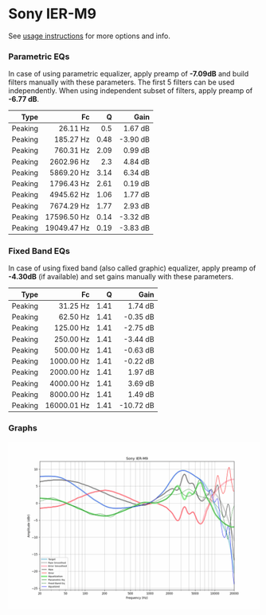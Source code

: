 # Sony IER-M9
See [usage instructions](https://github.com/jaakkopasanen/AutoEq#usage) for more options and info.

### Parametric EQs
In case of using parametric equalizer, apply preamp of **-7.09dB** and build filters manually
with these parameters. The first 5 filters can be used independently.
When using independent subset of filters, apply preamp of **-6.77 dB**.

| Type    | Fc          |    Q | Gain     |
|--------:|------------:|-----:|---------:|
| Peaking | 26.11 Hz    | 0.5  | 1.67 dB  |
| Peaking | 185.27 Hz   | 0.48 | -3.90 dB |
| Peaking | 760.31 Hz   | 2.09 | 0.99 dB  |
| Peaking | 2602.96 Hz  | 2.3  | 4.84 dB  |
| Peaking | 5869.20 Hz  | 3.14 | 6.34 dB  |
| Peaking | 1796.43 Hz  | 2.61 | 0.19 dB  |
| Peaking | 4945.62 Hz  | 1.06 | 1.77 dB  |
| Peaking | 7674.29 Hz  | 1.77 | 2.93 dB  |
| Peaking | 17596.50 Hz | 0.14 | -3.32 dB |
| Peaking | 19049.47 Hz | 0.19 | -3.83 dB |

### Fixed Band EQs
In case of using fixed band (also called graphic) equalizer, apply preamp of **-4.30dB**
(if available) and set gains manually with these parameters.

| Type    | Fc          |    Q | Gain      |
|--------:|------------:|-----:|----------:|
| Peaking | 31.25 Hz    | 1.41 | 1.74 dB   |
| Peaking | 62.50 Hz    | 1.41 | -0.35 dB  |
| Peaking | 125.00 Hz   | 1.41 | -2.75 dB  |
| Peaking | 250.00 Hz   | 1.41 | -3.44 dB  |
| Peaking | 500.00 Hz   | 1.41 | -0.63 dB  |
| Peaking | 1000.00 Hz  | 1.41 | -0.22 dB  |
| Peaking | 2000.00 Hz  | 1.41 | 1.97 dB   |
| Peaking | 4000.00 Hz  | 1.41 | 3.69 dB   |
| Peaking | 8000.00 Hz  | 1.41 | 1.49 dB   |
| Peaking | 16000.01 Hz | 1.41 | -10.72 dB |

### Graphs
![](./Sony%20IER-M9.png)